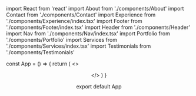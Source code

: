 import React from 'react'
import About from './components/About'
import Contact from './components/Contact'
import Experience from './components/Experience/index.tsx'
import Footer from './components/Footer/index.tsx'
import Header from './components/Header'
import Nav from './components/Nav/index.tsx'
import Portfolio from './components/Portfolio'
import Services from './components/Services/index.tsx'
import Testimonials from './components/Testimonials'

 const App = () => {
  return (
    <>
      <Header/>
      <Nav/>
      <About/>
      <Experience/>
      <Services/>
      <Portfolio/>
      <Testimonials/>
      <Contact/>
      <Footer/>
      </>
  )
}

export default App